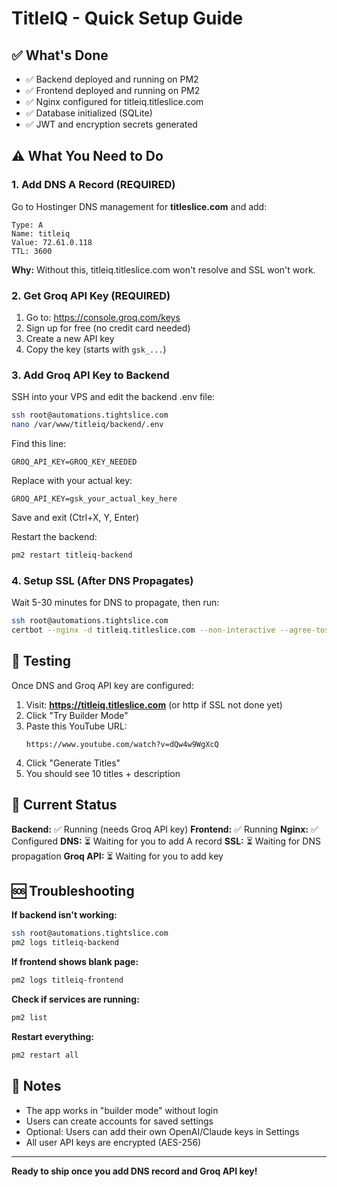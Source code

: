 # TitleIQ - Quick Setup Guide

## ✅ What's Done

- ✅ Backend deployed and running on PM2
- ✅ Frontend deployed and running on PM2
- ✅ Nginx configured for titleiq.titleslice.com
- ✅ Database initialized (SQLite)
- ✅ JWT and encryption secrets generated

## ⚠️ What You Need to Do

### 1. Add DNS A Record (REQUIRED)

Go to Hostinger DNS management for **titleslice.com** and add:

```
Type: A
Name: titleiq
Value: 72.61.0.118
TTL: 3600
```

**Why:** Without this, titleiq.titleslice.com won't resolve and SSL won't work.

### 2. Get Groq API Key (REQUIRED)

1. Go to: https://console.groq.com/keys
2. Sign up for free (no credit card needed)
3. Create a new API key
4. Copy the key (starts with `gsk_...`)

### 3. Add Groq API Key to Backend

SSH into your VPS and edit the backend .env file:

```bash
ssh root@automations.tightslice.com
nano /var/www/titleiq/backend/.env
```

Find this line:
```
GROQ_API_KEY=GROQ_KEY_NEEDED
```

Replace with your actual key:
```
GROQ_API_KEY=gsk_your_actual_key_here
```

Save and exit (Ctrl+X, Y, Enter)

Restart the backend:
```bash
pm2 restart titleiq-backend
```

### 4. Setup SSL (After DNS Propagates)

Wait 5-30 minutes for DNS to propagate, then run:

```bash
ssh root@automations.tightslice.com
certbot --nginx -d titleiq.titleslice.com --non-interactive --agree-tos --email your@email.com --redirect
```

## 🧪 Testing

Once DNS and Groq API key are configured:

1. Visit: **https://titleiq.titleslice.com** (or http if SSL not done yet)
2. Click "Try Builder Mode"
3. Paste this YouTube URL:
   ```
   https://www.youtube.com/watch?v=dQw4w9WgXcQ
   ```
4. Click "Generate Titles"
5. You should see 10 titles + description

## 🎯 Current Status

**Backend:** ✅ Running (needs Groq API key)
**Frontend:** ✅ Running
**Nginx:** ✅ Configured
**DNS:** ⏳ Waiting for you to add A record
**SSL:** ⏳ Waiting for DNS propagation
**Groq API:** ⏳ Waiting for you to add key

## 🆘 Troubleshooting

**If backend isn't working:**
```bash
ssh root@automations.tightslice.com
pm2 logs titleiq-backend
```

**If frontend shows blank page:**
```bash
pm2 logs titleiq-frontend
```

**Check if services are running:**
```bash
pm2 list
```

**Restart everything:**
```bash
pm2 restart all
```

## 📝 Notes

- The app works in "builder mode" without login
- Users can create accounts for saved settings
- Optional: Users can add their own OpenAI/Claude keys in Settings
- All user API keys are encrypted (AES-256)

---

**Ready to ship once you add DNS record and Groq API key!**
